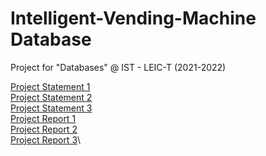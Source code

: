 # Intelligent-Vending-Machine Database
Project for "Databases" @ IST - LEIC-T (2021-2022)

[Project Statement 1](docs/enunciado1.pdf)\
[Project Statement 2](docs/enunciado2.pdf)\
[Project Statement 3](docs/enunciado3.pdf)\
[Project Report 1](docs/e1/delivery-01-64.pdf)\
[Project Report 2](docs/e2/delivery-02-64.pdf)\
[Project Report 3](docs/e3/64-relatorio.pdf)\
